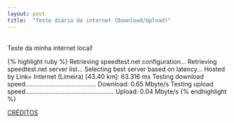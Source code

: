 ```yaml
---
layout: post
title:  "Teste diário da internet (Download/Upload)"
---
```

<br />
Teste da minha internet local!  <br />

{% highlight ruby %}
Retrieving speedtest.net configuration...
Retrieving speedtest.net server list...
Selecting best server based on latency...
Hosted by Link+ Internet (Limeira) [43.40 km]: 63.316 ms
Testing download speed........................................
Download: 0.65 Mbyte/s
Testing upload speed..................................................
Upload: 0.04 Mbyte/s
{% endhighlight %}

[CRÉDITOS](https://github.com/sivel/speedtest-cli/)
